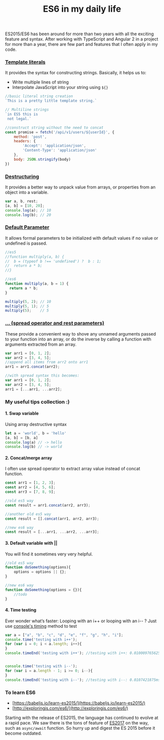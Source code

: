 ﻿---
title: "ES6 in my daily life"
categories: javascript es6 es2015
---

ES2015/ES6 has been around for more than two years with all the exciting feature and syntax. After working with TypeScript and Angular 2 in a project for more than a year, there are few part and features that I often apply in my code.

### [Template literals](https://developer.mozilla.org/en-US/docs/Web/JavaScript/Reference/Template_literals)

It provides the syntax for constructing strings. Basically, it helps us to:
- Write multiple lines of string
- Interpolate JavaScript into your string using `${}` 

```javascript
//basic literal string creation
`This is a pretty little template string.`

// Multiline strings
`in ES5 this is
 not legal.`

//construct string without the need to concat
const promise = fetch('/api/v1/users/${userId}', {
    method: 'post',
    headers: {        
        'Accept': 'application/json',
        'Content-Type': 'application/json'
    },
    body: JSON.stringify(body)
})
```

### [Destructuring](https://developer.mozilla.org/en-US/docs/Web/JavaScript/Reference/Operators/Destructuring_assignment)

It provides a better way to unpack value from arrays, or properties from an object into a variable.

```javascript
var a, b, rest;
[a, b] = [10, 20];
console.log(a); // 10
console.log(b); // 20
```

### [Default Parameter](https://developer.mozilla.org/en-US/docs/Web/JavaScript/Reference/Functions/Default_parameters)

It allows formal parameters to be initialized with default values if no value or undefined is passed.

```javascript
//es5
//function multiply(a, b) {
//  b = (typeof b !== 'undefined') ?  b : 1;
//  return a * b;
//}

//es6
function multiply(a, b = 1) {
  return a * b;
}

multiply(5, 2); // 10
multiply(5, 1); // 5
multiply(5);    // 5
```

### [… (spread operator and rest parameters)](https://developer.mozilla.org/en-US/docs/Web/JavaScript/Reference/Operators/Spread_operator)

These provide a convenient way to shove any unnamed arguments passed to your function into an array, or do the inverse by calling a function with arguments extracted from an array.
```javascript
var arr1 = [0, 1, 2];
var arr2 = [3, 4, 5];
//append all items from arr2 onto arr1
arr1 = arr1.concat(arr2);

//with spread syntax this becomes:
var arr1 = [0, 1, 2];
var arr2 = [3, 4, 5];
arr1 = [...arr1, ...arr2];
```

### My useful tips collection :)
#### 1. Swap variable
Using array destructive syntax
```javascript
let a = 'world', b = 'hello'
[a, b] = [b, a]
console.log(a) // -> hello
console.log(b) // -> world
```

#### 2. Concat/merge array
I often use spread operator to extract array value instead of concat function.

```javascript
const arr1 = [1, 2, 3];
const arr2 = [4, 5, 6];
const arr3 = [7, 8, 9];

//old es5 way
const result = arr1.concat(arr2, arr3);

//another old es5 way 
const result = [].concat(arr1, arr2, arr3);

//new es6 way
const result = [...arr1, ...arr2, ...arr3];
```

#### 3. Default variable with ||
You will find it sometimes very very helpful.
```javascript
//old es5 way
function doSomething(options){
    options = options || {};
}

//new es6 way
function doSomething(options = {}){
    //todo
}
```

#### 4. Time testing
Ever wonder what’s faster: Looping with an i++ or looping with an i-- ? Just use [console's timing](https://developer.mozilla.org/en-US/docs/Web/API/console#Timers) method to test

```javascript
var a = ["a", "b", "c", "d", "e", "f", "g", "h", "i"];
console.time('testing with i++');
for (var i = 0; i < a.length; i++){
}
console.timeEnd('testing with i++'); //testing with i++: 0.010009765625ms


console.time('testing with i--');
for (var i = a.length - 1; i >= 0; i--){
}
console.timeEnd('testing with i--'); //testing with i--: 0.0107421875ms
```


### To learn ES6
- [https://babeljs.io/learn-es2015/](https://babeljs.io/learn-es2015/)
- [http://exploringjs.com/es6/](http://exploringjs.com/es6/)

Starting with the release of ES2015, the language has continued to evolve at a rapid pace. We saw there is the tons of feature of [ES2017](http://exploringjs.com/es2016-es2017/) on the way, such as `async/await` function. So hurry up and digest the ES 2015 before it become outdated.